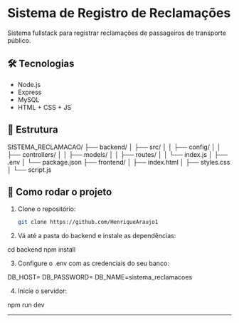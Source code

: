 # Sistema de Registro de Reclamações

Sistema fullstack para registrar reclamações de passageiros de transporte público.

## 🛠️ Tecnologias
- Node.js
- Express
- MySQL
- HTML + CSS + JS

## 📂 Estrutura
SISTEMA_RECLAMACAO/
├── backend/
│ ├── src/
│ │ ├── config/
│ │ ├── controllers/
│ │ ├── models/
│ │ ├── routes/
│ │ └── index.js
│ ├── .env
│ └── package.json
├── frontend/
│ ├── index.html
│ ├── styles.css
│ └── script.js


## 🚀 Como rodar o projeto

1. Clone o repositório:
   ```bash
   git clone https://github.com/HenriqueAraujo1

2. Vá até a pasta do backend e instale as dependências:

cd backend
npm install

3. Configure o .env com as credenciais do seu banco:

DB_HOST=
DB_PASSWORD=
DB_NAME=sistema_reclamacoes

4. Inicie o servidor:

npm run dev


---

